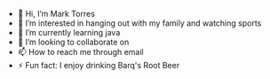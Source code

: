 - 👋 Hi, I’m Mark Torres
- 👀 I’m interested in hanging out with my family and watching sports
- 🌱 I’m currently learning java 
- 💞️ I’m looking to collaborate on 
- 📫 How to reach me through email
- ⚡ Fun fact: I enjoy drinking Barq's Root Beer 

<!---
Macdizie/Macdizie is a ✨ special ✨ repository because its `README.md` (this file) appears on your GitHub profile.
You can click the Preview link to take a look at your changes.
--->
